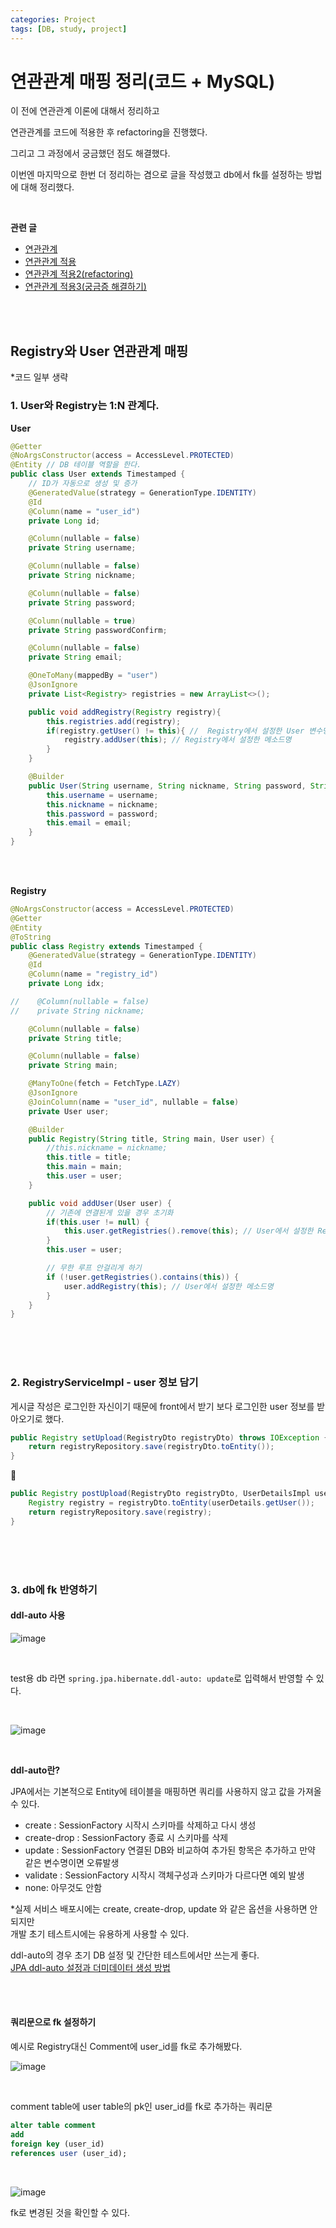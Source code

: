 ```yaml
---
categories: Project
tags: [DB, study, project]
---
```


# 연관관계 매핑 정리(코드 + MySQL)
이 전에 연관관계 이론에 대해서 정리하고 

연관관계를 코드에 적용한 후 refactoring을 진행했다.

그리고 그 과정에서 궁금했던 점도 해결했다.

이번엔 마지막으로 한번 더 정리하는 겸으로 글을 작성했고 db에서 fk를 설정하는 방법에 대해 정리했다.

<br>

**관련 글**
- [연관관계](https://haedal-uni.github.io/posts/%EC%97%B0%EA%B4%80%EA%B4%80%EA%B3%84/)
- [연관관계 적용](https://haedal-uni.github.io/posts/%EC%97%B0%EA%B4%80%EA%B4%80%EA%B3%84-%EC%A0%81%EC%9A%A9/)
- [연관관계 적용2(refactoring)](https://haedal-uni.github.io/posts/%EC%97%B0%EA%B4%80%EA%B4%80%EA%B3%84-%EC%A0%81%EC%9A%A92(refactoring)/)
- [연관관계 적용3(궁금증 해결하기)](https://haedal-uni.github.io/posts/%EC%97%B0%EA%B4%80%EA%B4%80%EA%B3%84-%EC%A0%81%EC%9A%A93(%EA%B6%81%EA%B8%88%EC%A6%9D-%ED%95%B4%EA%B2%B0%ED%95%98%EA%B8%B0)/)

<br><br>

## Registry와 User 연관관계 매핑

*코드 일부 생략

### 1. User와 Registry는 1:N 관계다.   
**User**
```java
@Getter
@NoArgsConstructor(access = AccessLevel.PROTECTED) 
@Entity // DB 테이블 역할을 한다.
public class User extends Timestamped {
    // ID가 자동으로 생성 및 증가
    @GeneratedValue(strategy = GenerationType.IDENTITY)
    @Id
    @Column(name = "user_id")
    private Long id;

    @Column(nullable = false)
    private String username;

    @Column(nullable = false)
    private String nickname;

    @Column(nullable = false)
    private String password;

    @Column(nullable = true)
    private String passwordConfirm;

    @Column(nullable = false)
    private String email;

    @OneToMany(mappedBy = "user")
    @JsonIgnore
    private List<Registry> registries = new ArrayList<>();

    public void addRegistry(Registry registry){
        this.registries.add(registry);
        if(registry.getUser() != this){ //  Registry에서 설정한 User 변수명 : user
            registry.addUser(this); // Registry에서 설정한 메소드명
        }
    }

    @Builder
    public User(String username, String nickname, String password, String email){
        this.username = username;
        this.nickname = nickname;
        this.password = password;
        this.email = email;
    }
}
```
<br><br>

**Registry**
```java
@NoArgsConstructor(access = AccessLevel.PROTECTED)
@Getter
@Entity
@ToString
public class Registry extends Timestamped {
    @GeneratedValue(strategy = GenerationType.IDENTITY)
    @Id
    @Column(name = "registry_id")
    private Long idx;

//    @Column(nullable = false)
//    private String nickname;

    @Column(nullable = false)
    private String title;

    @Column(nullable = false)
    private String main;

    @ManyToOne(fetch = FetchType.LAZY)
    @JsonIgnore
    @JoinColumn(name = "user_id", nullable = false)
    private User user;

    @Builder
    public Registry(String title, String main, User user) {
        //this.nickname = nickname;
        this.title = title;
        this.main = main;
        this.user = user;
    }

    public void addUser(User user) {
        // 기존에 연결된게 있을 경우 초기화
        if(this.user != null) {
            this.user.getRegistries().remove(this); // User에서 설정한 Registry 변수명 : registries
        }
        this.user = user;

        // 무한 루프 안걸리게 하기
        if (!user.getRegistries().contains(this)) {
            user.addRegistry(this); // User에서 설정한 메소드명
        }
    }
}
```
<br><br><br>

### 2. RegistryServiceImpl - user 정보 담기
게시글 작성은 로그인한 자신이기 때문에 front에서 받기 보다 로그인한 user 정보를 받아오기로 했다.

```java
public Registry setUpload(RegistryDto registryDto) throws IOException {
    return registryRepository.save(registryDto.toEntity());
}
```
🔽  
```java
public Registry postUpload(RegistryDto registryDto, UserDetailsImpl userDetails) throws IOException {
    Registry registry = registryDto.toEntity(userDetails.getUser());
    return registryRepository.save(registry);
}
```

<br><br><br>

### 3. db에 fk 반영하기
#### ddl-auto 사용
![image](https://user-images.githubusercontent.com/74857364/207555461-83157f61-2473-48e9-885d-2f34cc0481b9.png)

<br>

test용 db 라면 `spring.jpa.hibernate.ddl-auto: update`로 입력해서 반영할 수 있다.

<br>

![image](https://user-images.githubusercontent.com/74857364/207555258-d4a24c47-8ad0-421d-ba28-01ecdf2f13f7.png)

<br>

**ddl-auto란?**      

JPA에서는 기본적으로 Entity에 테이블을 매핑하면 쿼리를 사용하지 않고 값을 가져올 수 있다.

- create : SessionFactory 시작시 스키마를 삭제하고 다시 생성
- create-drop : SessionFactory 종료 시 스키마를 삭제
- update : SessionFactory 연결된 DB와 비교하여 추가된 항목은 추가하고 만약 같은 변수명이면 오류발생
- validate : SessionFactory 시작시 객체구성과 스키마가 다르다면 예외 발생
- none: 아무것도 안함

*실제 서비스 배포시에는 create, create-drop, update 와 같은 옵션을 사용하면 안되지만         
개발 초기 테스트시에는 유용하게 사용할 수 있다.    

ddl-auto의 경우 초기 DB 설정 및 간단한 테스트에서만 쓰는게 좋다.                    
[JPA ddl-auto 설정과 더미데이터 생성 방법](https://haservi.github.io/posts/spring/hibernate-ddl-auto/)

<br><br>

#### 쿼리문으로 fk 설정하기

예시로 Registry대신 Comment에 user_id를 fk로 추가해봤다.

![image](https://user-images.githubusercontent.com/74857364/207577071-8a2bf6e8-76e7-49b4-b9e6-1a906c40e5ad.png)

<br>

comment table에 user table의 pk인 user_id를 fk로 추가하는 쿼리문
```sql
alter table comment
add
foreign key (user_id)
references user (user_id);
```
<br>

![image](https://user-images.githubusercontent.com/74857364/207577144-57443eff-eb33-427f-9fa3-31dd2c9faad8.png)

fk로 변경된 것을 확인할 수 있다.

